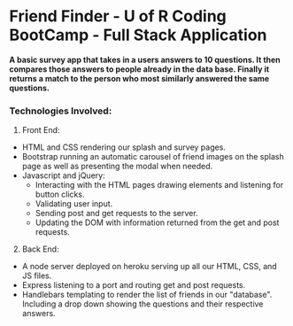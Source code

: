 # Friend Finder - U of R Coding BootCamp - Full Stack Application
**A basic survey app that takes in a users answers to 10 questions.  It then compares those answers to people already in the data base.  Finally it returns a match to the person who most similarly answered the same questions.**

### Technologies Involved: 
1. Front End: 
  - HTML and CSS rendering our splash and survey pages. 
  - Bootstrap running an automatic carousel of friend images on the splash page as well as presenting the modal when needed.
  - Javascript and jQuery:
    - Interacting with the HTML pages drawing elements and listening for button clicks.
    - Validating user input.
    - Sending post and get requests to the server.
    - Updating the DOM with information returned from the get and post requests. 
2. Back End: 
  - A node server deployed on heroku serving up all our HTML, CSS, and JS files.
  - Express listening to a port and routing get and post requests.
  - Handlebars templating to render the list of friends in our "database".  Including a drop down showing the questions and their respective answers.
